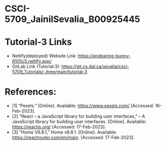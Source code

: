 # CSCI-5709_JainilSevalia_B00925445

# Tutorial-3 Links

* Netlify(deployed) Website Link: https://endearing-bunny-8105c5.netlify.app/
* GitLab Link (Tutorial:3): https://git.cs.dal.ca/sevalia/csci-5709_Tutorials/-/tree/main/tutorial-3 

# References:

* [1]   “Pexels.” [Online]. Available: https://www.pexels.com/ [Accessed: 16-Feb-2023]. 
* [2]   “React – a JavaScript library for building user interfaces,” – A JavaScript library for building user interfaces. [Online]. Available: https://reactjs.org/ [Accessed:          17-Feb-2023]. 
* [3]   “Home V6.8.1,” Home v6.8.1. [Online]. Available: https://reactrouter.com/en/main. [Accessed: 17-Feb-2023]. 
